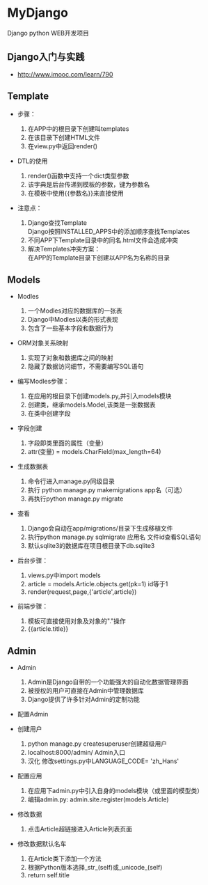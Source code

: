 # MyDjango
Django python WEB开发项目

## Django入门与实践
* http://www.imooc.com/learn/790

## Template
* 步骤：
  1. 在APP中的根目录下创建叫templates
  2. 在该目录下创建HTML文件
  3. 在view.py中返回render()

* DTL的使用
  1. render()函数中支持一个dict类型参数
  2. 该字典是后台传递到模板的参数，键为参数名
  3. 在模板中使用{{参数名}}来直接使用

* 注意点：
  1. Django查找Template <br>
     Django按照INSTALLED_APPS中的添加顺序查找Templates
  2. 不同APP下Template目录中的同名.html文件会造成冲突
  3. 解决Templates冲突方案：<br>
     在APP的Template目录下创建以APP名为名称的目录

## Models
* Modles
  1. 一个Modles对应的数据库的一张表
  2. Django中Modles以类的形式表现
  3. 包含了一些基本字段和数据行为

* ORM对象关系映射
  1. 实现了对象和数据库之间的映射
  2. 隐藏了数据访问细节，不需要编写SQL语句

* 编写Modles步骤：
  1. 在应用的根目录下创建models.py,并引入models模块
  2. 创建类，继承models.Model,该类是一张数据表
  3. 在类中创建字段

* 字段创建
  1. 字段即类里面的属性（变量）
  2. attr(变量) = models.CharField(max_length=64)

* 生成数据表
  1. 命令行进入manage.py同级目录
  2. 执行 python manage.py makemigrations app名（可选）
  3. 再执行python manage.py migrate

* 查看
  1. Django会自动在app/migrations/目录下生成移植文件
  2. 执行python manage.py sqlmigrate 应用名 文件id查看SQL语句
  3. 默认sqlite3的数据库在项目根目录下db.sqlite3

* 后台步骤：
  1. views.py中import models
  2. article = models.Article.objects.get(pk=1) id等于1
  3. render(request,page,{'article',article})

* 前端步骤：
  1. 模板可直接使用对象及对象的"."操作
  2. {{article.title}}

## Admin
* Admin
  1. Admin是Django自带的一个功能强大的自动化数据管理界面
  2. 被授权的用户可直接在Admin中管理数据库
  3. Django提供了许多针对Admin的定制功能

* 配置Admin

* 创建用户
  1. python manage.py createsuperuser创建超级用户
  2. localhost:8000/admin/ Admin入口
  3. 汉化 修改settings.py中LANGUAGE_CODE= 'zh_Hans'

* 配置应用
  1. 在应用下admin.py中引入自身的models模块（或里面的模型类）
  2. 编辑admin.py: admin.site.register(models.Article)

* 修改数据
  1. 点击Article超链接进入Article列表页面

* 修改数据默认名车
  1. 在Article类下添加一个方法
  2. 根据Python版本选择_str_(self)或_unicode_(self)
  3. return self.title



